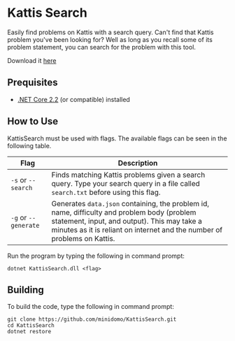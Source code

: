 # Kattis Search
Easily find problems on Kattis with a search query. Can't find that Kattis problem you've been looking for? Well as long as you recall some of its problem statement, you can search for the problem with this tool.

Download it [here](https://github.com/minidomo/KattisSearch/releases/tag/v0.1.0)

## Prequisites
- [.NET Core 2.2](https://dotnet.microsoft.com/download) (or compatible) installed

## How to Use
KattisSearch must be used with flags.
The available flags can be seen in the following table.

| Flag | Description |
| - | - |
| `-s` or `--search` | Finds matching Kattis problems given a search query. Type your search query in a file called `search.txt` before using this flag. |
| `-g` or `--generate` | Generates `data.json` containing, the problem id, name, difficulty and problem body (problem statement, input, and output). This may take a minutes as it is reliant on internet and the number of problems on Kattis. |

Run the program by typing the following in command prompt:
```shell
dotnet KattisSearch.dll <flag>
```

## Building
To build the code, type the following in command prompt:
```shell
git clone https://github.com/minidomo/KattisSearch.git
cd KattisSearch
dotnet restore
```
